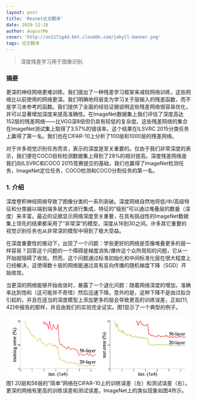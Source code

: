 ```yaml
---
layout: post
title: 'Resnet论文翻译'
date: 2020-12-28
author: AugustMe
cover: 'http://on2171g4d.bkt.clouddn.com/jekyll-banner.png'
tags: 论文翻译
---
```


> 深度残差学习用于图像识别.

### 摘要

更深的神经网络更难训练。我们提出了一种残差学习框架来减轻网络训练，这些网络比以前使用的网络更深。我们明确地将层变为学习关于层输入的残差函数，而不是学习未参考的函数。我们提供了全面的经验证据说明这些残差网络很容易优化，并可以显著增加深度来提高准确性。在ImageNet数据集上我们评估了深度高达152层的残差网络——比VGG深8倍但仍具有较低的复杂度。这些残差网络的集合在ImageNet测试集上取得了3.57%的错误率。这个结果在ILSVRC 2015分类任务上赢得了第一名。我们也在CIFAR-10上分析了100层和1000层的残差网络。

对于许多视觉识别任务而言，表示的深度是至关重要的。仅由于我们非常深度的表示，我们便在COCO目标检测数据集上得到了28%的相对提高。深度残差网络是我们向ILSVRC和COCO 2015竞赛提交的基础，我们也赢得了ImageNet检测任务，ImageNet定位任务，COCO检测和COCO分割任务的第一名。

### 1. 介绍

深度卷积神经网络导致了图像分类的一系列突破。深度网络自然地将低/中/高级特征和分类器以端到端多层方式进行集成，特征的“级别”可以通过堆叠层的数量（深度）来丰富。最近的证据显示网络深度至关重要，在具有挑战性的ImageNet数据集上领先的结果都采用了“非常深”的模型，深度从16到30之间。许多其它重要的视觉识别任务也从非常深的模型中得到了极大受益。

在深度重要性的推动下，出现了一个问题：学些更好的网络是否像堆叠更多的层一样容易？回答这个问题的一个障碍是梯度消失/爆炸这个众所周知的问题，它从一开始就阻碍了收敛。然而，这个问题通过标准初始化和中间标准化层在很大程度上已经解决，这使得数十层的网络能通过具有反向传播的随机梯度下降（SGD）开始收敛。

当更深的网络能够开始收敛时，暴露了一个退化问题：随着网络深度的增加，准确率达到饱和（这可能并不奇怪）然后迅速下降。意外的是，这种下降不是由过拟合引起的，并且在适当的深度模型上添加更多的层会导致更高的训练误差，正如[11, 42]中报告的那样，并且由我们的实验完全证实。图1显示了一个典型的例子。

![assets/img/Resnet2015_Figure_1.jpeg](assets/img/Resnet2015_Figure_1.jpeg)
图1 20层和56层的“简单”网络在CIFAR-10上的训练误差（左）和测试误差（右）。更深的网络有更高的训练误差和测试误差。ImageNet上的类似现象如图4所示。
